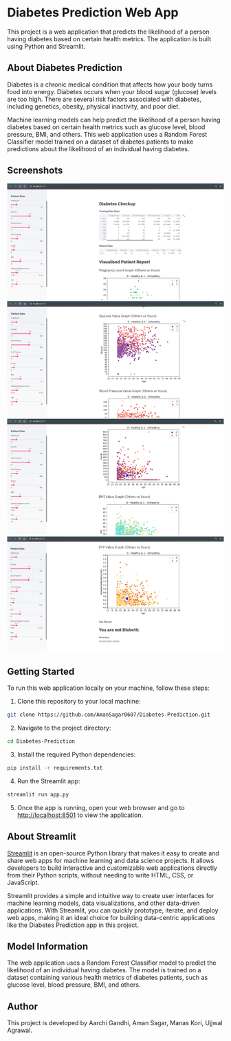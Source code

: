 # Diabetes Prediction Web App

This project is a web application that predicts the likelihood of a person having diabetes based on certain health metrics. The application is built using Python and Streamlit.

## About Diabetes Prediction

Diabetes is a chronic medical condition that affects how your body turns food into energy. Diabetes occurs when your blood sugar (glucose) levels are too high. There are several risk factors associated with diabetes, including genetics, obesity, physical inactivity, and poor diet.

Machine learning models can help predict the likelihood of a person having diabetes based on certain health metrics such as glucose level, blood pressure, BMI, and others. This web application uses a Random Forest Classifier model trained on a dataset of diabetes patients to make predictions about the likelihood of an individual having diabetes.

## Screenshots

![Screenshot 1](images/1.PNG)
![Screenshot 2](images/2.PNG)
![Screenshot 3](images/3.PNG)
![Screenshot 4](images/4.PNG)

## Getting Started

To run this web application locally on your machine, follow these steps:

1. Clone this repository to your local machine:

```bash
git clone https://github.com/AmanSagar0607/Diabetes-Prediction.git
```

2. Navigate to the project directory:

```bash
cd Diabetes-Prediction
```

3. Install the required Python dependencies:

```bash
pip install -r requirements.txt
```

4. Run the Streamlit app:

```bash
streamlit run app.py
```

5. Once the app is running, open your web browser and go to [http://localhost:8501](http://localhost:8501) to view the application.

## About Streamlit

[Streamlit](https://streamlit.io/) is an open-source Python library that makes it easy to create and share web apps for machine learning and data science projects. It allows developers to build interactive and customizable web applications directly from their Python scripts, without needing to write HTML, CSS, or JavaScript.

Streamlit provides a simple and intuitive way to create user interfaces for machine learning models, data visualizations, and other data-driven applications. With Streamlit, you can quickly prototype, iterate, and deploy web apps, making it an ideal choice for building data-centric applications like the Diabetes Prediction app in this project.

## Model Information

The web application uses a Random Forest Classifier model to predict the likelihood of an individual having diabetes. The model is trained on a dataset containing various health metrics of diabetes patients, such as glucose level, blood pressure, BMI, and others.

## Author

This project is developed by Aarchi Gandhi, Aman Sagar, Manas Kori, Ujjwal Agrawal.
